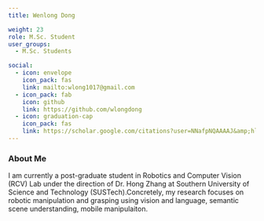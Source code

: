 ```yaml
---
title: Wenlong Dong

weight: 23
role: M.Sc. Student
user_groups:
  - M.Sc. Students

social:
  - icon: envelope 
    icon_pack: fas
    link: mailto:wlong1017@gmail.com
  - icon_pack: fab
    icon: github
    link: https://github.com/wlongdong
  - icon: graduation-cap 
    icon_pack: fas
    link: https://scholar.google.com/citations?user=NNafpNQAAAAJ&amp;hl=zh-CN
---
```

### About Me

I am currently a post-graduate student in Robotics and Computer Vision  (RCV) Lab under the direction of Dr. Hong Zhang at Southern University  of Science and Technology (SUSTech).Concretely, my research focuses on  robotic manipulation and grasping using vision and language, semantic  scene understanding, mobile manipulaiton.
